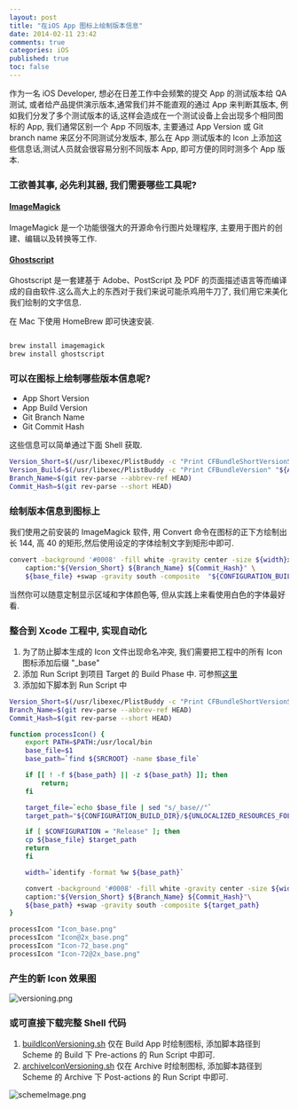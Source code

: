 ```yaml
---
layout: post
title: "在iOS App 图标上绘制版本信息"
date: 2014-02-11 23:42
comments: true
categories: iOS
published: true
toc: false
---
```


作为一名 iOS Developer, 想必在日差工作中会频繁的提交 App 的测试版本给 QA 测试, 或者给产品提供演示版本,通常我们并不能直观的通过 App 来判断其版本, 例如我们分发了多个测试版本的话,这样会造成在一个测试设备上会出现多个相同图标的 App, 我们通常区别一个 App 不同版本, 主要通过 App Version 或 Git branch name 来区分不同测试分发版本, 那么在 App 测试版本的 Icon 上添加这些信息话,测试人员就会很容易分别不同版本 App, 即可方便的同时测多个 App 版本.
<!-- more -->

###  工欲善其事, 必先利其器, 我们需要哪些工具呢?

#### [ImageMagick][1] 

ImageMagick 是一个功能很强大的开源命令行图片处理程序, 主要用于图片的创建、编辑以及转换等工作.

#### [Ghostscript][2]

Ghostscript 是一套建基于 Adobe、PostScript 及 PDF 的页面描述语言等而编译成的自由软件.这么高大上的东西对于我们来说可能杀鸡用牛刀了, 我们用它来美化我们绘制的文字信息.

在 Mac 下使用 HomeBrew 即可快速安装.

``` bash

brew install imagemagick
brew install ghostscript

```
### 可以在图标上绘制哪些版本信息呢?

* App Short Version 
* App Build Version
* Git Branch Name   
* Git Commit Hash  

这些信息可以简单通过下面 Shell 获取.

``` bash
Version_Short=$(/usr/libexec/PlistBuddy -c "Print CFBundleShortVersionString" "${APP}/Info.plist")
Version_Build=$(/usr/libexec/PlistBuddy -c "Print CFBundleVersion" "${APP}/Info.plist")
Branch_Name=$(git rev-parse --abbrev-ref HEAD)
Commit_Hash=$(git rev-parse --short HEAD)

```

### 绘制版本信息到图标上

我们使用之前安装的 ImageMagick 软件, 用 Convert 命令在图标的正下方绘制出长 144, 高 40 的矩形,然后使用设定的字体绘制文字到矩形中即可.

``` bash
convert -background '#0008' -fill white -gravity center -size ${width}x40 \
    caption:"${Version_Short} ${Branch_Name} ${Commit_Hash}" \
    ${base_file} +swap -gravity south -composite  "${CONFIGURATION_BUILD_DIR}/${UNLOCALIZED_RESOURCES_FOLDER_PATH}/${target_file}"
```

当然你可以随意定制显示区域和字体颜色等, 但从实践上来看使用白色的字体最好看.

### 整合到 Xcode 工程中, 实现自动化

1. 为了防止脚本生成的 Icon 文件出现命名冲突, 我们需要把工程中的所有 Icon 图标添加后缀 "_base"
2. 添加 Run Script 到项目 Target 的 Build Phase 中. 可参照[这里][3]
3. 添加如下脚本到 Run Script 中

``` bash
Version_Short=$(/usr/libexec/PlistBuddy -c "Print CFBundleShortVersionString" "${APP}/Info.plist")
Branch_Name=$(git rev-parse --abbrev-ref HEAD)
Commit_Hash=$(git rev-parse --short HEAD)

function processIcon() {
    export PATH=$PATH:/usr/local/bin
    base_file=$1
    base_path=`find ${SRCROOT} -name $base_file`

    if [[ ! -f ${base_path} || -z ${base_path} ]]; then
        return;
    fi

    target_file=`echo $base_file | sed "s/_base//"`
    target_path="${CONFIGURATION_BUILD_DIR}/${UNLOCALIZED_RESOURCES_FOLDER_PATH}/${target_file}"

    if [ $CONFIGURATION = "Release" ]; then
    cp ${base_file} $target_path
    return
    fi

    width=`identify -format %w ${base_path}`

    convert -background '#0008' -fill white -gravity center -size ${width}x40\
    caption:"${Version_Short} ${Branch_Name} ${Commit_Hash}"\
    ${base_path} +swap -gravity south -composite ${target_path}
}

processIcon "Icon_base.png"
processIcon "Icon@2x_base.png"
processIcon "Icon-72_base.png"
processIcon "Icon-72@2x_base.png"
```
### 产生的新 Icon 效果图

![versioning.png](http://ww4.sinaimg.cn/large/7853084cjw1f7ayrods46j204704fq34.jpg)


### 或可直接下载完整 Shell 代码
1. [buildIconVersioning.sh][4]  仅在 Build App 时绘制图标, 添加脚本路径到 Scheme 的 Build 下 Pre-actions 的 Run Script 中即可.
2. [archiveIconVersioning.sh][5] 仅在 Archive 时绘制图标, 添加脚本路径到 Scheme 的 Archive 下 Post-actions 的 Run Script 中即可.

![schemeImage.png](http://ww1.sinaimg.cn/large/7853084cjw1f7aytbp4lbj204m08ct98.jpg)

[1]: http://www.imagemagick.org/
[2]: http://www.ghostscript.com/
[3]: http://www.runscriptbuildphase.com/
[4]: https://gist.github.com/c0a12efcc06f6cbc616e
[5]: https://gist.github.com/623aee69522f6d747ece


